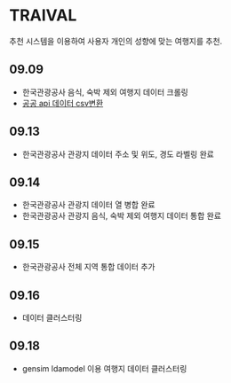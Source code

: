 # TRAIVAL
추천 시스템을 이용하여 사용자 개인의 성향에 맞는 여행지를 추천.

## 09.09

* 한국관광공사 음식, 숙박 제외 여행지 데이터 크롤링
* [공공 api 데이터 csv변환](http://wik.iptime.org/traival/travel_recommedation/-/tree/master/data_scapping/data)

## 09.13

* 한국관광공사 관광지 데이터 주소 및 위도, 경도 라벨링 완료

## 09.14

* 한국관광공사 관광지 데이터 열 병합 완료
* 한국관광공사 관광지 음식, 숙박 제외 여행지 데이터 통합 완료

## 09.15

* 한국관광공사 전체 지역 통합 데이터 추가

## 09.16

* 데이터 클러스터링

## 09.18

* gensim ldamodel 이용 여행지 데이터 클러스터링